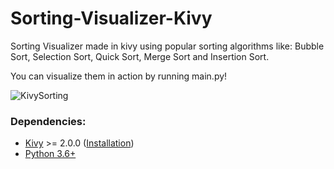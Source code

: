 # Sorting-Visualizer-Kivy
Sorting Visualizer made in kivy using popular sorting algorithms like: Bubble Sort, Selection Sort, Quick Sort, Merge Sort and Insertion Sort.

You can visualize them in action by running main.py!


![KivySorting](https://user-images.githubusercontent.com/59764703/138588160-10f40245-1e3f-4ba2-9723-65fa3abc3115.jpg)


### Dependencies:

- [Kivy](https://github.com/kivy/kivy) >= 2.0.0 ([Installation](https://kivy.org/doc/stable/gettingstarted/installation.html))
- [Python 3.6+](https://www.python.org/)
